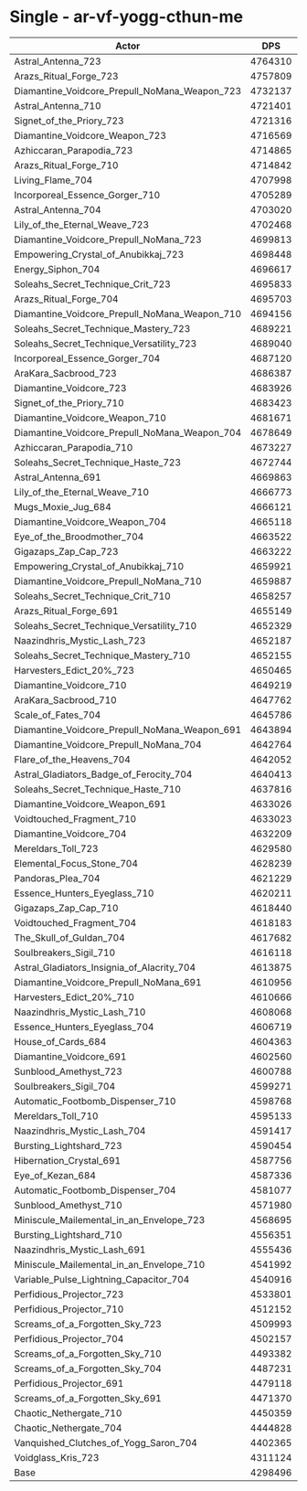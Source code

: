 # Single - ar-vf-yogg-cthun-me
| Actor | DPS | Increase |
|---|:---:|:---:|
|Astral_Antenna_723|4764310|10.84%|
|Arazs_Ritual_Forge_723|4757809|10.69%|
|Diamantine_Voidcore_Prepull_NoMana_Weapon_723|4732137|10.09%|
|Astral_Antenna_710|4721401|9.84%|
|Signet_of_the_Priory_723|4721316|9.84%|
|Diamantine_Voidcore_Weapon_723|4716569|9.73%|
|Azhiccaran_Parapodia_723|4714865|9.69%|
|Arazs_Ritual_Forge_710|4714842|9.69%|
|Living_Flame_704|4707998|9.53%|
|Incorporeal_Essence_Gorger_710|4705289|9.46%|
|Astral_Antenna_704|4703020|9.41%|
|Lily_of_the_Eternal_Weave_723|4702468|9.40%|
|Diamantine_Voidcore_Prepull_NoMana_723|4699813|9.34%|
|Empowering_Crystal_of_Anubikkaj_723|4698448|9.30%|
|Energy_Siphon_704|4696617|9.26%|
|Soleahs_Secret_Technique_Crit_723|4695833|9.24%|
|Arazs_Ritual_Forge_704|4695703|9.24%|
|Diamantine_Voidcore_Prepull_NoMana_Weapon_710|4694156|9.20%|
|Soleahs_Secret_Technique_Mastery_723|4689221|9.09%|
|Soleahs_Secret_Technique_Versatility_723|4689040|9.09%|
|Incorporeal_Essence_Gorger_704|4687120|9.04%|
|AraKara_Sacbrood_723|4686387|9.02%|
|Diamantine_Voidcore_723|4683926|8.97%|
|Signet_of_the_Priory_710|4683423|8.95%|
|Diamantine_Voidcore_Weapon_710|4681671|8.91%|
|Diamantine_Voidcore_Prepull_NoMana_Weapon_704|4678649|8.84%|
|Azhiccaran_Parapodia_710|4673227|8.72%|
|Soleahs_Secret_Technique_Haste_723|4672744|8.71%|
|Astral_Antenna_691|4669863|8.64%|
|Lily_of_the_Eternal_Weave_710|4666773|8.57%|
|Mugs_Moxie_Jug_684|4666121|8.55%|
|Diamantine_Voidcore_Weapon_704|4665118|8.53%|
|Eye_of_the_Broodmother_704|4663522|8.49%|
|Gigazaps_Zap_Cap_723|4663222|8.48%|
|Empowering_Crystal_of_Anubikkaj_710|4659921|8.41%|
|Diamantine_Voidcore_Prepull_NoMana_710|4659887|8.41%|
|Soleahs_Secret_Technique_Crit_710|4658257|8.37%|
|Arazs_Ritual_Forge_691|4655149|8.30%|
|Soleahs_Secret_Technique_Versatility_710|4652329|8.23%|
|Naazindhris_Mystic_Lash_723|4652187|8.23%|
|Soleahs_Secret_Technique_Mastery_710|4652155|8.23%|
|Harvesters_Edict_20%_723|4650465|8.19%|
|Diamantine_Voidcore_710|4649219|8.16%|
|AraKara_Sacbrood_710|4647762|8.13%|
|Scale_of_Fates_704|4645786|8.08%|
|Diamantine_Voidcore_Prepull_NoMana_Weapon_691|4643894|8.04%|
|Diamantine_Voidcore_Prepull_NoMana_704|4642764|8.01%|
|Flare_of_the_Heavens_704|4642052|7.99%|
|Astral_Gladiators_Badge_of_Ferocity_704|4640413|7.95%|
|Soleahs_Secret_Technique_Haste_710|4637816|7.89%|
|Diamantine_Voidcore_Weapon_691|4633026|7.78%|
|Voidtouched_Fragment_710|4633023|7.78%|
|Diamantine_Voidcore_704|4632209|7.76%|
|Mereldars_Toll_723|4629580|7.70%|
|Elemental_Focus_Stone_704|4628239|7.67%|
|Pandoras_Plea_704|4621229|7.51%|
|Essence_Hunters_Eyeglass_710|4620211|7.48%|
|Gigazaps_Zap_Cap_710|4618440|7.44%|
|Voidtouched_Fragment_704|4618183|7.44%|
|The_Skull_of_Guldan_704|4617682|7.43%|
|Soulbreakers_Sigil_710|4616118|7.39%|
|Astral_Gladiators_Insignia_of_Alacrity_704|4613875|7.34%|
|Diamantine_Voidcore_Prepull_NoMana_691|4610956|7.27%|
|Harvesters_Edict_20%_710|4610666|7.26%|
|Naazindhris_Mystic_Lash_710|4608068|7.20%|
|Essence_Hunters_Eyeglass_704|4606719|7.17%|
|House_of_Cards_684|4604363|7.12%|
|Diamantine_Voidcore_691|4602560|7.07%|
|Sunblood_Amethyst_723|4600788|7.03%|
|Soulbreakers_Sigil_704|4599271|7.00%|
|Automatic_Footbomb_Dispenser_710|4598768|6.99%|
|Mereldars_Toll_710|4595133|6.90%|
|Naazindhris_Mystic_Lash_704|4591417|6.81%|
|Bursting_Lightshard_723|4590454|6.79%|
|Hibernation_Crystal_691|4587756|6.73%|
|Eye_of_Kezan_684|4587336|6.72%|
|Automatic_Footbomb_Dispenser_704|4581077|6.57%|
|Sunblood_Amethyst_710|4571980|6.36%|
|Miniscule_Mailemental_in_an_Envelope_723|4568695|6.29%|
|Bursting_Lightshard_710|4556351|6.00%|
|Naazindhris_Mystic_Lash_691|4555436|5.98%|
|Miniscule_Mailemental_in_an_Envelope_710|4541992|5.66%|
|Variable_Pulse_Lightning_Capacitor_704|4540916|5.64%|
|Perfidious_Projector_723|4533801|5.47%|
|Perfidious_Projector_710|4512152|4.97%|
|Screams_of_a_Forgotten_Sky_723|4509993|4.92%|
|Perfidious_Projector_704|4502157|4.74%|
|Screams_of_a_Forgotten_Sky_710|4493382|4.53%|
|Screams_of_a_Forgotten_Sky_704|4487231|4.39%|
|Perfidious_Projector_691|4479118|4.20%|
|Screams_of_a_Forgotten_Sky_691|4471370|4.02%|
|Chaotic_Nethergate_710|4450359|3.53%|
|Chaotic_Nethergate_704|4444828|3.40%|
|Vanquished_Clutches_of_Yogg_Saron_704|4402365|2.42%|
|Voidglass_Kris_723|4311124|0.29%|
|Base|4298496|0.00%|
